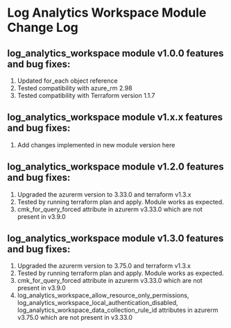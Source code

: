 # Log Analytics Workspace Module Change Log
## log_analytics_workspace module v1.0.0 features and bug fixes:
1. Updated for_each object reference
2. Tested compatibility with azure_rm 2.98
3. Tested compatibility with Terraform version 1.1.7

## log_analytics_workspace module v1.x.x features and bug fixes:
1. Add changes implemented in new module version here

## log_analytics_workspace module v1.2.0 features and bug fixes:
1. Upgraded the azurerm version to 3.33.0 and terraform v1.3.x
2. Tested by running terraform plan and apply. Module works as expected.
3. cmk_for_query_forced attribute in azurerm v3.33.0 which are not present in v3.9.0

## log_analytics_workspace module v1.3.0 features and bug fixes:
1. Upgraded the azurerm version to 3.75.0 and terraform v1.3.x
2. Tested by running terraform plan and apply. Module works as expected.
3. cmk_for_query_forced attribute in azurerm v3.33.0 which are not present in v3.9.0
4. log_analytics_workspace_allow_resource_only_permissions, log_analytics_workspace_local_authentication_disabled, log_analytics_workspace_data_collection_rule_id attributes in azurerm v3.75.0 which are not present in v3.33.0
